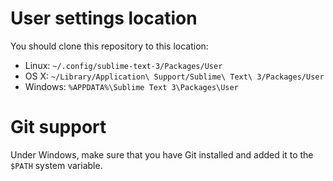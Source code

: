 # User settings location

You should clone this repository to this location:

* Linux: `~/.config/sublime-text-3/Packages/User`
* OS X: `~/Library/Application\ Support/Sublime\ Text\ 3/Packages/User`
* Windows: `%APPDATA%\Sublime Text 3\Packages\User`

# Git support

Under Windows, make sure that you have Git installed and added it to the `$PATH` system variable.
